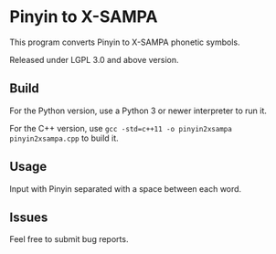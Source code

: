 Pinyin to X-SAMPA
=================

This program converts Pinyin to X-SAMPA phonetic symbols.

Released under LGPL 3.0 and above version.


Build
-----

For the Python version, use a Python 3 or newer interpreter to run it.

For the C++ version, use `gcc -std=c++11 -o pinyin2xsampa pinyin2xsampa.cpp` to build it.


Usage
-----

Input with Pinyin separated with a space between each word.


Issues
------

Feel free to submit bug reports.

